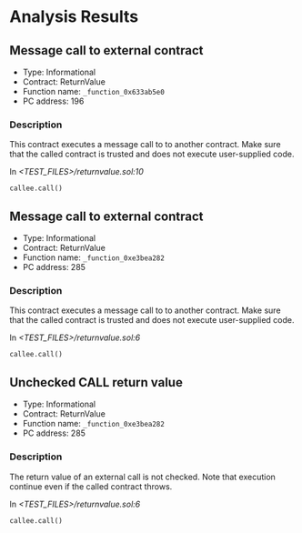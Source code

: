 # Analysis Results
## Message call to external contract
- Type: Informational
- Contract: ReturnValue
- Function name: `_function_0x633ab5e0`
- PC address: 196

### Description
This contract executes a message call to to another contract. Make sure that the called contract is trusted and does not execute user-supplied code.

In *<TEST_FILES>/returnvalue.sol:10*

```
callee.call()
```
## Message call to external contract
- Type: Informational
- Contract: ReturnValue
- Function name: `_function_0xe3bea282`
- PC address: 285

### Description
This contract executes a message call to to another contract. Make sure that the called contract is trusted and does not execute user-supplied code.

In *<TEST_FILES>/returnvalue.sol:6*

```
callee.call()
```
## Unchecked CALL return value
- Type: Informational
- Contract: ReturnValue
- Function name: `_function_0xe3bea282`
- PC address: 285

### Description
The return value of an external call is not checked. Note that execution continue even if the called contract throws.

In *<TEST_FILES>/returnvalue.sol:6*

```
callee.call()
```
